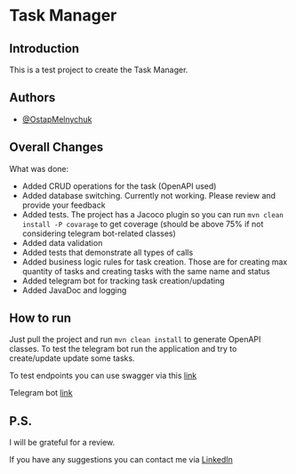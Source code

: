 # Task Manager

## Introduction
This is a test project to create the Task Manager.


## Authors

- [@OstapMelnychuk](https://github.com/OstapMelnychuk)


## Overall Changes

What was done:
- Added CRUD operations for the task (OpenAPI used)
- Added database switching. Currently not working. Please review and provide your feedback
- Added tests. The project has a Jacoco plugin so you can run ```mvn clean install -P covarage``` to get coverage (should be above 75% if not considering telegram bot-related classes)
- Added data validation
- Added tests that demonstrate all types of calls
- Added business logic rules for task creation. Those are for creating max quantity of tasks and creating tasks with the same name and status
- Added telegram bot for tracking task creation/updating
- Added JavaDoc and logging 
## How to run
Just pull the project and run ```mvn clean install``` to generate OpenAPI classes.
To test the telegram bot run the application and try to create/update update some tasks.

To test endpoints you can use swagger via this [link](http://localhost:8080/swagger-ui.html#/)

Telegram bot [link](https://t.me/task_manager_test_pb_bot)
## P.S.
I will be grateful for a review.

If you have any suggestions you can contact me via [LinkedIn](https://www.linkedin.com/in/ostap-melnychuk-b368201a2/)
